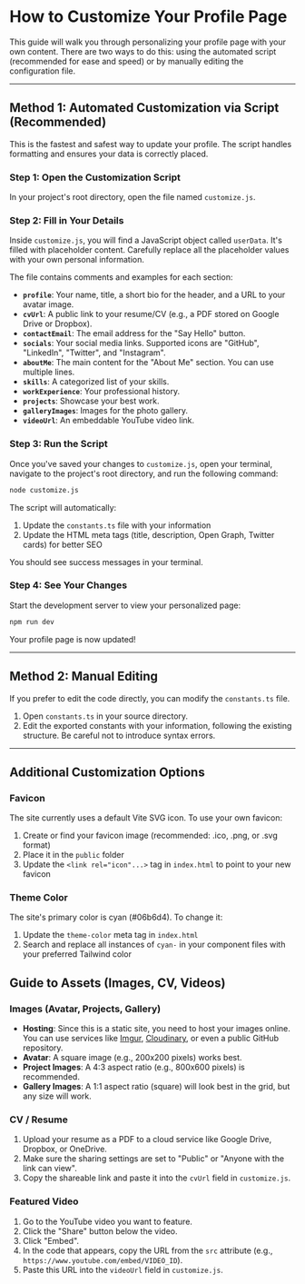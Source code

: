 # How to Customize Your Profile Page

This guide will walk you through personalizing your profile page with your own content. There are two ways to do this: using the automated script (recommended for ease and speed) or by manually editing the configuration file.

---

## Method 1: Automated Customization via Script (Recommended)

This is the fastest and safest way to update your profile. The script handles formatting and ensures your data is correctly placed.

### Step 1: Open the Customization Script
In your project's root directory, open the file named `customize.js`.

### Step 2: Fill in Your Details
Inside `customize.js`, you will find a JavaScript object called `userData`. It's filled with placeholder content. Carefully replace all the placeholder values with your own personal information.

The file contains comments and examples for each section:
-   **`profile`**: Your name, title, a short bio for the header, and a URL to your avatar image.
-   **`cvUrl`**: A public link to your resume/CV (e.g., a PDF stored on Google Drive or Dropbox).
-   **`contactEmail`**: The email address for the "Say Hello" button.
-   **`socials`**: Your social media links. Supported icons are "GitHub", "LinkedIn", "Twitter", and "Instagram".
-   **`aboutMe`**: The main content for the "About Me" section. You can use multiple lines.
-   **`skills`**: A categorized list of your skills.
-   **`workExperience`**: Your professional history.
-   **`projects`**: Showcase your best work.
-   **`galleryImages`**: Images for the photo gallery.
-   **`videoUrl`**: An embeddable YouTube video link.

### Step 3: Run the Script
Once you've saved your changes to `customize.js`, open your terminal, navigate to the project's root directory, and run the following command:

```bash
node customize.js
```

The script will automatically:
1. Update the `constants.ts` file with your information
2. Update the HTML meta tags (title, description, Open Graph, Twitter cards) for better SEO

You should see success messages in your terminal.

### Step 4: See Your Changes
Start the development server to view your personalized page:

```bash
npm run dev
```

Your profile page is now updated!

---

## Method 2: Manual Editing

If you prefer to edit the code directly, you can modify the `constants.ts` file.

1.  Open `constants.ts` in your source directory.
2.  Edit the exported constants with your information, following the existing structure. Be careful not to introduce syntax errors.

---

## Additional Customization Options

### Favicon
The site currently uses a default Vite SVG icon. To use your own favicon:
1. Create or find your favicon image (recommended: .ico, .png, or .svg format)
2. Place it in the `public` folder
3. Update the `<link rel="icon"...>` tag in `index.html` to point to your new favicon

### Theme Color
The site's primary color is cyan (#06b6d4). To change it:
1. Update the `theme-color` meta tag in `index.html`
2. Search and replace all instances of `cyan-` in your component files with your preferred Tailwind color

## Guide to Assets (Images, CV, Videos)

### Images (Avatar, Projects, Gallery)
-   **Hosting**: Since this is a static site, you need to host your images online. You can use services like [Imgur](https://imgur.com/), [Cloudinary](https://cloudinary.com/), or even a public GitHub repository.
-   **Avatar**: A square image (e.g., 200x200 pixels) works best.
-   **Project Images**: A 4:3 aspect ratio (e.g., 800x600 pixels) is recommended.
-   **Gallery Images**: A 1:1 aspect ratio (square) will look best in the grid, but any size will work.

### CV / Resume
1.  Upload your resume as a PDF to a cloud service like Google Drive, Dropbox, or OneDrive.
2.  Make sure the sharing settings are set to "Public" or "Anyone with the link can view".
3.  Copy the shareable link and paste it into the `cvUrl` field in `customize.js`.

### Featured Video
1.  Go to the YouTube video you want to feature.
2.  Click the "Share" button below the video.
3.  Click "Embed".
4.  In the code that appears, copy the URL from the `src` attribute (e.g., `https://www.youtube.com/embed/VIDEO_ID`).
5.  Paste this URL into the `videoUrl` field in `customize.js`.
